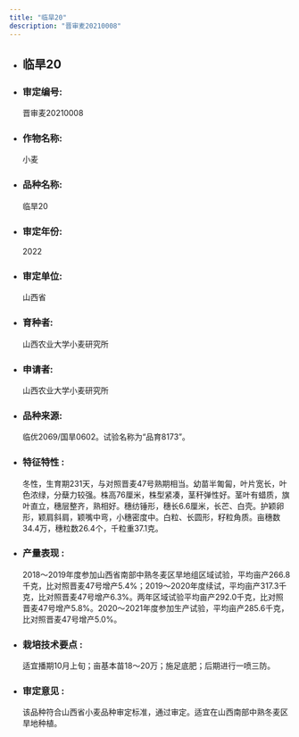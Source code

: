 ```yaml
---
title: "临旱20"
description: "晋审麦20210008"
---
```

* ## 临旱20
* ###  审定编号:  
   晋审麦20210008

*  ### 作物名称:  
   小麦

*   ###  品种名称: 
    临旱20

*   ### 审定年份: 
    2022

*   ### 审定单位:  
    山西省

*   ### 育种者:  
    山西农业大学小麦研究所 

*   ### 申请者:  
    山西农业大学小麦研究所

*   ### 品种来源:  
    临优2069/国旱0602。试验名称为“品育8173”。

*   ### 特征特性 : 
    冬性，生育期231天，与对照晋麦47号熟期相当。幼苗半匍匐，叶片宽长，叶色浓绿，分蘖力较强。株高76厘米，株型紧凑，茎秆弹性好。茎叶有蜡质，旗叶直立，穗层整齐，熟相好。穗纺锤形，穗长6.6厘米，长芒、白壳。护颖卵形，颖肩斜肩，颖嘴中弯，小穗密度中。白粒、长圆形，籽粒角质。亩穗数34.4万，穗粒数26.4个，千粒重37.1克。

*   ### 产量表现 : 
    2018～2019年度参加山西省南部中熟冬麦区旱地组区域试验，平均亩产266.8千克，比对照晋麦47号增产5.4%；2019～2020年度续试，平均亩产317.3千克，比对照晋麦47号增产6.3%。两年区域试验平均亩产292.0千克，比对照晋麦47号增产5.8%。2020～2021年度参加生产试验，平均亩产285.6千克，比对照晋麦47号增产5.0%。

*   ### 栽培技术要点 : 
    适宜播期10月上旬；亩基本苗18～20万；施足底肥；后期进行一喷三防。

*   ### 审定意见 : 
    该品种符合山西省小麦品种审定标准，通过审定。适宜在山西南部中熟冬麦区旱地种植。
